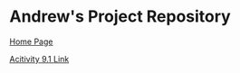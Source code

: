 # Andrew's Project Repository

<a href="https://andrewdavidso333.github.io"> Home Page </a>

<a href="https://andrewdavidso333.github.io/PCDE-Activity-9.1/"> Acitivity 9.1 Link </a>
